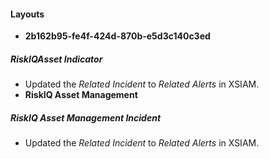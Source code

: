 
#### Layouts
- **2b162b95-fe4f-424d-870b-e5d3c140c3ed**
##### RiskIQAsset Indicator
- Updated the *Related Incident* to *Related Alerts* in XSIAM.
- **RiskIQ Asset Management**
##### RiskIQ Asset Management Incident
- Updated the *Related Incident* to *Related Alerts* in XSIAM.
